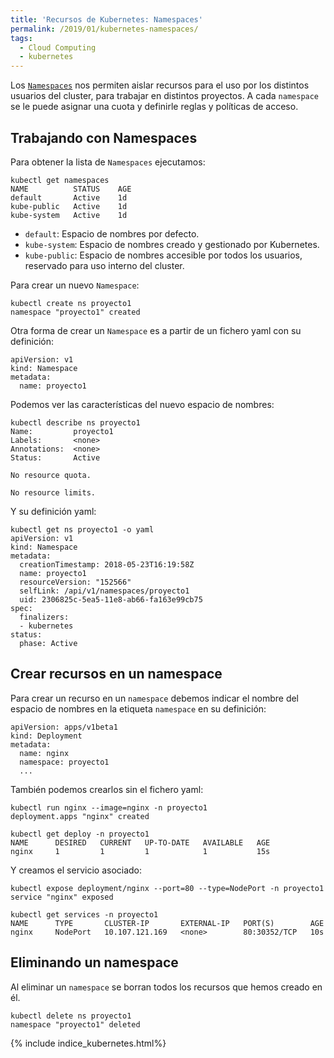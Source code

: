 ```yaml
---
title: 'Recursos de Kubernetes: Namespaces'
permalink: /2019/01/kubernetes-namespaces/
tags:
  - Cloud Computing
  - kubernetes
---
```


Los [`Namespaces`](https://kubernetes.io/docs/concepts/overview/working-with-objects/namespaces/) nos permiten aislar recursos para el uso por los distintos usuarios del cluster, para trabajar en distintos proyectos. A cada `namespace` se le puede asignar una cuota y definirle reglas y políticas de acceso.

## Trabajando con Namespaces

Para obtener la lista de `Namespaces` ejecutamos:

    kubectl get namespaces
    NAME          STATUS    AGE
    default       Active    1d
    kube-public   Active    1d
    kube-system   Active    1d

* `default`: Espacio de nombres por defecto.
* `kube-system`: Espacio de nombres creado y gestionado por Kubernetes.
* `kube-public`: Espacio de nombres accesible por todos los usuarios, reservado para uso interno del cluster.

Para crear un nuevo `Namespace`:

    kubectl create ns proyecto1
    namespace "proyecto1" created

<!--more-->

Otra forma de crear un `Namespace` es a partir de un fichero yaml con su definición:

    apiVersion: v1
    kind: Namespace
    metadata:
      name: proyecto1

Podemos ver las características del nuevo espacio de nombres:

    kubectl describe ns proyecto1
    Name:         proyecto1
    Labels:       <none>
    Annotations:  <none>
    Status:       Active

    No resource quota.

    No resource limits.

Y su definición yaml:

    kubectl get ns proyecto1 -o yaml
    apiVersion: v1
    kind: Namespace
    metadata:
      creationTimestamp: 2018-05-23T16:19:58Z
      name: proyecto1
      resourceVersion: "152566"
      selfLink: /api/v1/namespaces/proyecto1
      uid: 2306825c-5ea5-11e8-ab66-fa163e99cb75
    spec:
      finalizers:
      - kubernetes
    status:
      phase: Active

## Crear recursos en un namespace

Para crear un recurso en un `namespace` debemos indicar el nombre del espacio de nombres en la etiqueta `namespace` en su definición:

    apiVersion: apps/v1beta1
    kind: Deployment
    metadata:
      name: nginx
      namespace: proyecto1
      ...

También podemos crearlos sin el fichero yaml:

    kubectl run nginx --image=nginx -n proyecto1
    deployment.apps "nginx" created

    kubectl get deploy -n proyecto1
    NAME      DESIRED   CURRENT   UP-TO-DATE   AVAILABLE   AGE
    nginx     1         1         1            1           15s

Y creamos el servicio asociado:

    kubectl expose deployment/nginx --port=80 --type=NodePort -n proyecto1
    service "nginx" exposed
    
    kubectl get services -n proyecto1
    NAME      TYPE       CLUSTER-IP       EXTERNAL-IP   PORT(S)        AGE
    nginx     NodePort   10.107.121.169   <none>        80:30352/TCP   10s

## Eliminando un namespace

Al eliminar un `namespace` se borran todos los recursos que hemos creado en él. 

    kubectl delete ns proyecto1
    namespace "proyecto1" deleted

{% include indice_kubernetes.html%}